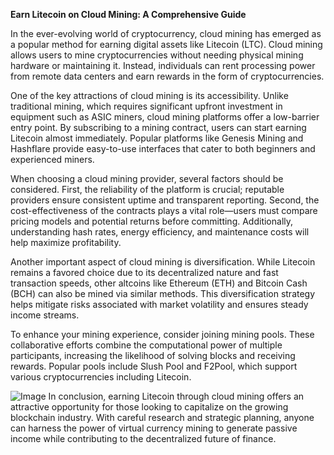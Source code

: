 **Earn Litecoin on Cloud Mining: A Comprehensive Guide**

In the ever-evolving world of cryptocurrency, cloud mining has emerged as a popular method for earning digital assets like Litecoin (LTC). Cloud mining allows users to mine cryptocurrencies without needing physical mining hardware or maintaining it. Instead, individuals can rent processing power from remote data centers and earn rewards in the form of cryptocurrencies.

One of the key attractions of cloud mining is its accessibility. Unlike traditional mining, which requires significant upfront investment in equipment such as ASIC miners, cloud mining platforms offer a low-barrier entry point. By subscribing to a mining contract, users can start earning Litecoin almost immediately. Popular platforms like Genesis Mining and Hashflare provide easy-to-use interfaces that cater to both beginners and experienced miners.

When choosing a cloud mining provider, several factors should be considered. First, the reliability of the platform is crucial; reputable providers ensure consistent uptime and transparent reporting. Second, the cost-effectiveness of the contracts plays a vital role—users must compare pricing models and potential returns before committing. Additionally, understanding hash rates, energy efficiency, and maintenance costs will help maximize profitability.

Another important aspect of cloud mining is diversification. While Litecoin remains a favored choice due to its decentralized nature and fast transaction speeds, other altcoins like Ethereum (ETH) and Bitcoin Cash (BCH) can also be mined via similar methods. This diversification strategy helps mitigate risks associated with market volatility and ensures steady income streams.

To enhance your mining experience, consider joining mining pools. These collaborative efforts combine the computational power of multiple participants, increasing the likelihood of solving blocks and receiving rewards. Popular pools include Slush Pool and F2Pool, which support various cryptocurrencies including Litecoin.


![Image](https://github.com/user-attachments/assets/31692037-0104-4703-abd1-696b6a7dd41b)
In conclusion, earning Litecoin through cloud mining offers an attractive opportunity for those looking to capitalize on the growing blockchain industry. With careful research and strategic planning, anyone can harness the power of virtual currency mining to generate passive income while contributing to the decentralized future of finance.